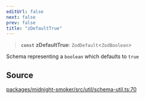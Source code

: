 ```yaml
---
editUrl: false
next: false
prev: false
title: "zDefaultTrue"
---
```


> **`const`** **zDefaultTrue**: `ZodDefault`\<`ZodBoolean`\>

Schema representing a `boolean` which defaults to `true`

## Source

[packages/midnight-smoker/src/util/schema-util.ts:70](https://github.com/boneskull/midnight-smoker/blob/417858b/packages/midnight-smoker/src/util/schema-util.ts#L70)

